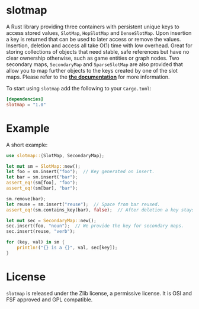 # slotmap

A Rust library providing three containers with persistent unique keys to access
stored values, `SlotMap`, `HopSlotMap` and `DenseSlotMap`. Upon insertion a key
is returned that can be used to later access or remove the values. Insertion,
deletion and access all take O(1) time with low overhead. Great for storing
collections of objects that need stable, safe references but have no clear
ownership otherwise, such as game entities or graph nodes. Two secondary maps,
`SecondaryMap` and `SparseSlotMap` are also provided that allow you to map
further objects to the keys created by one of the slot maps. Please refer to the
[**the documentation**](https://docs.rs/slotmap) for more information.

To start using `slotmap` add the following to your `Cargo.toml`:

```toml
[dependencies]
slotmap = "1.0"
```

# Example

A short example:

```rust
use slotmap::{SlotMap, SecondaryMap};

let mut sm = SlotMap::new();
let foo = sm.insert("foo");  // Key generated on insert.
let bar = sm.insert("bar");
assert_eq!(sm[foo], "foo");
assert_eq!(sm[bar], "bar");

sm.remove(bar);
let reuse = sm.insert("reuse");  // Space from bar reused.
assert_eq!(sm.contains_key(bar), false);  // After deletion a key stays invalid.

let mut sec = SecondaryMap::new();
sec.insert(foo, "noun");  // We provide the key for secondary maps.
sec.insert(reuse, "verb");

for (key, val) in sm {
    println!("{} is a {}", val, sec[key]);
}
```

# License

`slotmap` is released under the Zlib license, a permissive license. It is
OSI and FSF approved and GPL compatible.
